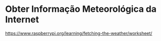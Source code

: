 # Obter Informação Meteorológica da Internet

https://www.raspberrypi.org/learning/fetching-the-weather/worksheet/

